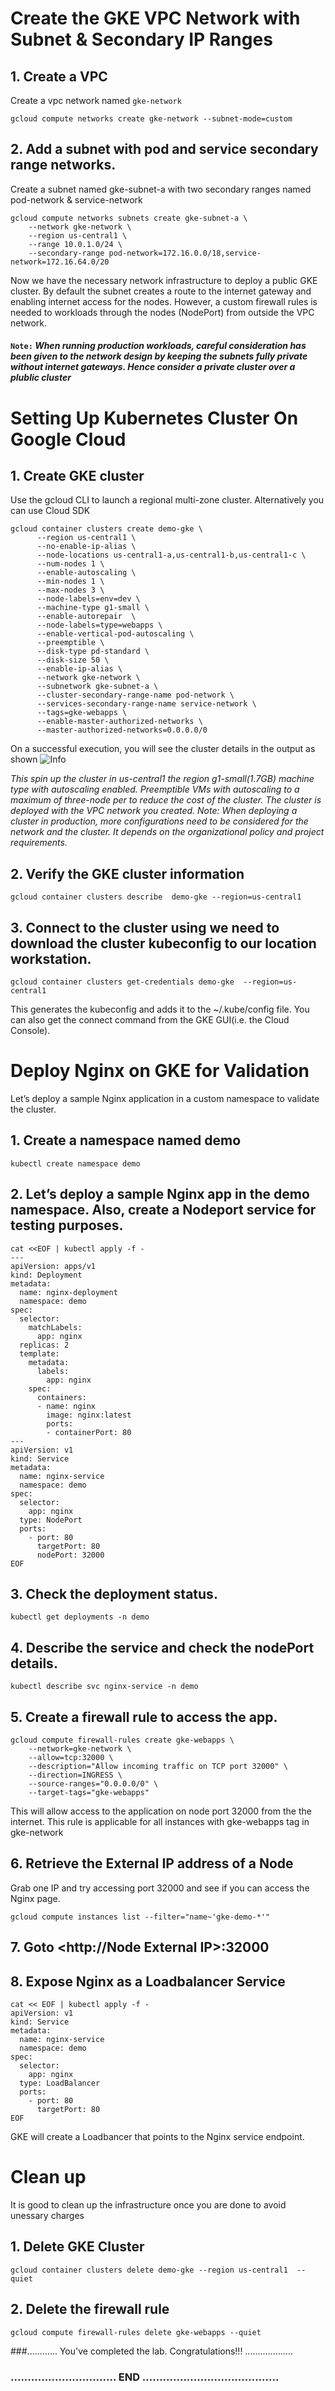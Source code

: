 # Create the GKE VPC Network with Subnet & Secondary IP Ranges
  ## 1. Create a VPC
Create a vpc network named `gke-network`
``` Shell
gcloud compute networks create gke-network --subnet-mode=custom
```
  ## 2. Add a subnet with pod and service secondary range networks.
Create a subnet named gke-subnet-a with two secondary ranges named pod-network & service-network
```shell 
gcloud compute networks subnets create gke-subnet-a \
    --network gke-network \
    --region us-central1 \
    --range 10.0.1.0/24 \
    --secondary-range pod-network=172.16.0.0/18,service-network=172.16.64.0/20
```
Now we have the necessary network infrastructure to deploy a public GKE cluster. By default the subnet creates a route to the internet gateway and enabling internet access for the nodes. However, a custom firewall rules is needed to workloads through the nodes (NodePort) from outside the VPC network.

#### `Note:` _When running production workloads, careful consideration has been given to the network design by keeping the subnets fully private without internet gateways. Hence consider a private cluster over a plublic cluster_


# Setting Up Kubernetes Cluster On Google Cloud
  ## 1. Create GKE cluster
Use the gcloud CLI to launch a regional multi-zone cluster. Alternatively you can use Cloud SDK
``` shell
gcloud container clusters create demo-gke \
      --region us-central1 \
      --no-enable-ip-alias \
      --node-locations us-central1-a,us-central1-b,us-central1-c \
      --num-nodes 1 \
      --enable-autoscaling \
      --min-nodes 1 \
      --max-nodes 3 \
      --node-labels=env=dev \
      --machine-type g1-small \
      --enable-autorepair  \
      --node-labels=type=webapps \
      --enable-vertical-pod-autoscaling \
      --preemptible \
      --disk-type pd-standard \
      --disk-size 50 \
      --enable-ip-alias \
      --network gke-network \
      --subnetwork gke-subnet-a \
      --cluster-secondary-range-name pod-network \
      --services-secondary-range-name service-network \
      --tags=gke-webapps \
      --enable-master-authorized-networks \
      --master-authorized-networks=0.0.0.0/0
```
On a successful execution, you will see the cluster details in the output as shown
![Info](../img/setup.png)

_This spin up the cluster in us-central1 the region g1-small(1.7GB) machine type with autoscaling enabled. Preemptible VMs with autoscaling to a maximum of three-node per to reduce the cost of the cluster. The cluster is deployed with the VPC network you created. Note: When deploying a cluster in production, more configurations need to be considered for the network and the cluster. It depends on the organizational policy and project requirements._

  ## 2. Verify the  GKE cluster information
``` Shell 
gcloud container clusters describe  demo-gke --region=us-central1
```

  ## 3. Connect to the cluster using  we need to download the cluster kubeconfig to our location workstation.
``` Shell
gcloud container clusters get-credentials demo-gke  --region=us-central1
```
This generates the kubeconfig and adds it to the ~/.kube/config file. You can also get the connect command from the GKE GUI(i.e. the Cloud Console).


# Deploy Nginx on GKE for Validation
Let’s deploy a sample Nginx application in a custom namespace to validate the cluster.

  ## 1. Create a namespace named demo
``` Shell
kubectl create namespace demo
```

  ## 2. Let’s deploy a sample Nginx app in the demo namespace. Also, create a Nodeport service for testing purposes.
``` Shell
cat <<EOF | kubectl apply -f -
---
apiVersion: apps/v1
kind: Deployment
metadata:
  name: nginx-deployment
  namespace: demo
spec:
  selector:
    matchLabels:
      app: nginx
  replicas: 2 
  template:
    metadata:
      labels:
        app: nginx
    spec:
      containers:
      - name: nginx
        image: nginx:latest
        ports:
        - containerPort: 80
---
apiVersion: v1
kind: Service
metadata:
  name: nginx-service
  namespace: demo
spec:
  selector:
    app: nginx
  type: NodePort
  ports:
    - port: 80
      targetPort: 80
      nodePort: 32000
EOF
```

  ## 3. Check the deployment status.
``` Shell
kubectl get deployments -n demo
```
  ## 4. Describe the service and check the nodePort details.
``` Shell
kubectl describe svc nginx-service -n demo
```
  ## 5. Create a firewall rule to access the app.
``` Shell
gcloud compute firewall-rules create gke-webapps \
    --network=gke-network \
    --allow=tcp:32000 \
    --description="Allow incoming traffic on TCP port 32000" \
    --direction=INGRESS \
    --source-ranges="0.0.0.0/0" \
    --target-tags="gke-webapps"
```
This will allow access to the application on node port 32000 from the the internet. This rule is applicable for all instances with gke-webapps tag in gke-network

  ## 6. Retrieve the External IP address of a Node
  Grab one IP and try accessing port 32000 and see if you can access the Nginx page.
``` Shell
gcloud compute instances list --filter="name~'gke-demo-*'"
```
  ## 7. Goto <http://Node External IP>:32000


  ## 8. Expose Nginx as a Loadbalancer Service
``` Shell
cat << EOF | kubectl apply -f -
apiVersion: v1
kind: Service
metadata:
  name: nginx-service
  namespace: demo
spec:
  selector:
    app: nginx
  type: LoadBalancer
  ports:
    - port: 80
      targetPort: 80
EOF
```
GKE will create a Loadbancer that points to the Nginx service endpoint.

# Clean up 
It is good to clean up the infrastructure once you are done to avoid unessary charges

  ## 1. Delete GKE Cluster
``` Shell
gcloud container clusters delete demo-gke --region us-central1  --quiet
```

  ## 2. Delete the firewall rule
``` Shell
gcloud compute firewall-rules delete gke-webapps --quiet
```

###............ You've completed the lab. Congratulations!!! ................... 
### ............................... END ........................................